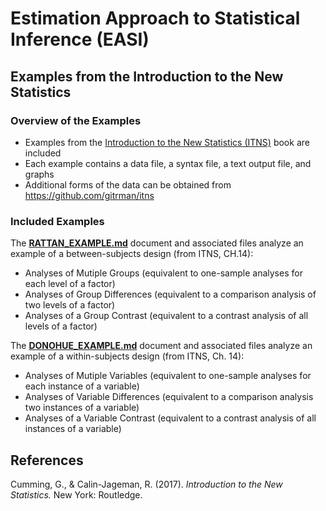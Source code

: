 # Estimation Approach to Statistical Inference (EASI)

## Examples from the Introduction to the New Statistics

### Overview of the Examples

- Examples from the [Introduction to the New Statistics (ITNS)](https://thenewstatistics.com/itns/ "Introduction to the New Statistics") book are included
- Each example contains a data file, a syntax file, a text output file, and graphs
- Additional forms of the data can be obtained from https://github.com/gitrman/itns

### Included Examples

The [**RATTAN_EXAMPLE.md**](./RATTAN_EXAMPLE.md) document and associated files analyze an example of a between-subjects design (from ITNS, CH.14):

- Analyses of Mutiple Groups (equivalent to one-sample analyses for each level of a factor)
- Analyses of Group Differences (equivalent to a comparison analysis of two levels of a factor)
- Analyses of a Group Contrast (equivalent to a contrast analysis of all levels of a factor)

The [**DONOHUE_EXAMPLE.md**](./DONOHUE_EXAMPLE.md) document and associated files analyze an example of a within-subjects design (from ITNS, Ch. 14):

- Analyses of Mutiple Variables (equivalent to one-sample analyses for each instance of a variable)
- Analyses of Variable Differences (equivalent to a comparison analysis two instances of a variable)
- Analyses of a Variable Contrast (equivalent to a contrast analysis of all instances of a variable)

## References

Cumming, G., & Calin-Jageman, R. (2017). _Introduction to the New Statistics._ New York: Routledge.





